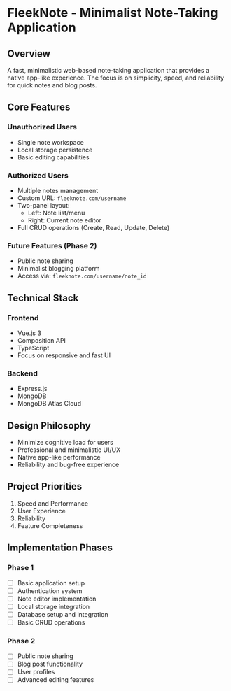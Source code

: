 # FleekNote - Minimalist Note-Taking Application

## Overview
A fast, minimalistic web-based note-taking application that provides a native app-like experience. The focus is on simplicity, speed, and reliability for quick notes and blog posts.

## Core Features

### Unauthorized Users
- Single note workspace
- Local storage persistence
- Basic editing capabilities

### Authorized Users
- Multiple notes management
- Custom URL: `fleeknote.com/username`
- Two-panel layout:
  - Left: Note list/menu
  - Right: Current note editor
- Full CRUD operations (Create, Read, Update, Delete)

### Future Features (Phase 2)
- Public note sharing
- Minimalist blogging platform
- Access via: `fleeknote.com/username/note_id`

## Technical Stack

### Frontend
- Vue.js 3
- Composition API
- TypeScript
- Focus on responsive and fast UI

### Backend
- Express.js
- MongoDB
- MongoDB Atlas Cloud

## Design Philosophy
- Minimize cognitive load for users
- Professional and minimalistic UI/UX
- Native app-like performance
- Reliability and bug-free experience

## Project Priorities
1. Speed and Performance
2. User Experience
3. Reliability
4. Feature Completeness

## Implementation Phases

### Phase 1
- [ ] Basic application setup
- [ ] Authentication system
- [ ] Note editor implementation
- [ ] Local storage integration
- [ ] Database setup and integration
- [ ] Basic CRUD operations

### Phase 2
- [ ] Public note sharing
- [ ] Blog post functionality
- [ ] User profiles
- [ ] Advanced editing features 